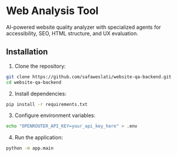 # Web Analysis Tool

AI-powered website quality analyzer with specialized agents for accessibility, SEO, HTML structure, and UX evaluation.

## Installation

1. Clone the repository:

```bash
git clone https://github.com/safaweslati/website-qa-backend.git
cd website-qa-backend
```

2. Install dependencies:

```bash
pip install -r requirements.txt
```

3. Configure environment variables:

```bash
echo "OPENROUTER_API_KEY=your_api_key_here" > .env
```

4. Run the application:

```bash
python -m app.main
```
